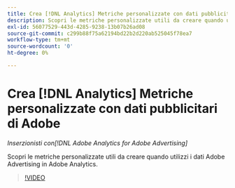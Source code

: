 ```yaml
---
title: Crea [!DNL Analytics] Metriche personalizzate con dati pubblicitari di Adobe
description: Scopri le metriche personalizzate utili da creare quando utilizzi i dati Adobe Advertising in Adobe Analytics.
exl-id: 56077529-443d-4285-9238-13b07b26ad08
source-git-commit: c299b88f75a62194bd22b2d220ab525045f78ea7
workflow-type: tm+mt
source-wordcount: '0'
ht-degree: 0%

---
```


# Crea [!DNL Analytics] Metriche personalizzate con dati pubblicitari di Adobe

*Inserzionisti con[!DNL Adobe Analytics for Adobe Advertising]*

Scopri le metriche personalizzate utili da creare quando utilizzi i dati Adobe Advertising in Adobe Analytics.

>[!VIDEO](https://video.tv.adobe.com/v/33919)
